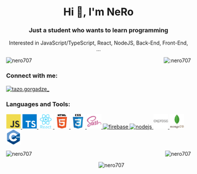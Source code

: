 <h1 align="center">Hi 👋, I'm NeRo</h1>
  <h3 align="center">Just a student who wants to learn programming</h3>
  <p align="center">Interested in JavaScript/TypeScript, React, NodeJS, Back-End, Front-End, ...</p>
  <img align="right" src="https://count.chiya.dev/get/@:nero707" alt=":nero707" />
  <p align="left">
    <img
      src="https://komarev.com/ghpvc/?username=nero707&label=Profile%20views&color=0e75b6&style=flat"
      alt="nero707"
      target="_blank"
    />
  </p>
  
  

<h3 align="left">Connect with me:</h3>
<p align="left">
<a href="https://instagram.com/tazo.gorgadze_" target="blank"><img align="center" src="https://raw.githubusercontent.com/rahuldkjain/github-profile-readme-generator/master/src/images/icons/Social/instagram.svg" alt="tazo.gorgadze_" height="30" width="40" /></a>
</p>

   <h3 align="left">Languages and Tools:</h3>
  <p align="left">
    <a
    href="https://developer.mozilla.org/en-US/docs/Web/JavaScript"
    target="_blank"
    rel="noreferrer"
    >
    <img
    src="https://raw.githubusercontent.com/devicons/devicon/master/icons/javascript/javascript-original.svg"
    alt="javascript"
    width="40"
    height="40"
    />
    <a href="https://www.typescriptlang.org/" target="_blank" rel="noreferrer">
      <img
      src="https://raw.githubusercontent.com/devicons/devicon/master/icons/typescript/typescript-original.svg"
      alt="typescript"
      width="40"
      height="40"
      />
    </a>
    <a href="https://reactjs.org/" target="_blank" rel="noreferrer">
      <img
      src="https://raw.githubusercontent.com/devicons/devicon/master/icons/react/react-original-wordmark.svg"
      alt="react"
      width="40"
      height="40"
      />
    </a>
    <a href="https://www.w3.org/html/" target="_blank" rel="noreferrer">
      <img
      src="https://raw.githubusercontent.com/devicons/devicon/master/icons/html5/html5-original-wordmark.svg"
      alt="html5"
      width="40"
      height="40"
      />
    </a>
    <a href="https://www.w3schools.com/css/" target="_blank" rel="noreferrer">
      <img
      src="https://raw.githubusercontent.com/devicons/devicon/master/icons/css3/css3-original-wordmark.svg"
      alt="css3"
      width="40"
      height="40"
      />
      <a href="https://sass-lang.com" target="_blank" rel="noreferrer">
        <img
        src="https://raw.githubusercontent.com/devicons/devicon/master/icons/sass/sass-original.svg"
        alt="sass"
        width="40"
        height="40"
        />
      </a>
      <a href="https://firebase.google.com/" target="_blank" rel="noreferrer">
        <img
        src="https://www.vectorlogo.zone/logos/firebase/firebase-icon.svg"
        alt="firebase"
        width="40"
        height="40"
        />
      </a>
      <a href="https://nodejs.org" target="_blank" rel="noreferrer">
        <img
          src="https://www.svgrepo.com/show/354118/nodejs.svg"
          alt="nodejs"
          width="40"
          height="40"
        />
      </a>
      <a href="https://expressjs.com" target="_blank" rel="noreferrer">
        <img
          src="https://raw.githubusercontent.com/devicons/devicon/master/icons/express/express-original-wordmark.svg"
          alt="express"
          width="40"
          height="40"
        />
      </a>
      <a href="https://www.mongodb.com/" target="_blank" rel="noreferrer">
        <img
          src="https://raw.githubusercontent.com/devicons/devicon/master/icons/mongodb/mongodb-original-wordmark.svg"
          alt="mongodb"
          width="40"
          height="40"
        />
      </a>
      <a href="https://www.w3schools.com/cpp/" target="_blank" rel="noreferrer">
        <img
        src="https://raw.githubusercontent.com/devicons/devicon/master/icons/cplusplus/cplusplus-original.svg"
        alt="cplusplus"
        width="40"
        height="40"
        />
        </a>
      </a>
    </a>
  </p>


  <p>
    <img
      src="https://github-readme-stats.vercel.app/api/top-langs?username=nero707&theme=radical&show_icons=true&locale=en&layout=compact"
      alt="nero707"
      align="left"
      height="170vh"
     />
  </p>

  <p align="right">
    &nbsp;<img
      src="https://github-readme-stats.vercel.app/api?username=nero707&theme=radical&show_icons=true&locale=en"
      alt="nero707"
    />
  </p>

  <p align="center">
    <img
      src="https://github-readme-streak-stats.herokuapp.com/?user=nero707&theme=radical"
      alt="nero707"
    />
  </p>
